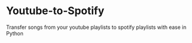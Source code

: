 # Youtube-to-Spotify
Transfer songs from your youtube playlists to spotify playlists with ease in Python
